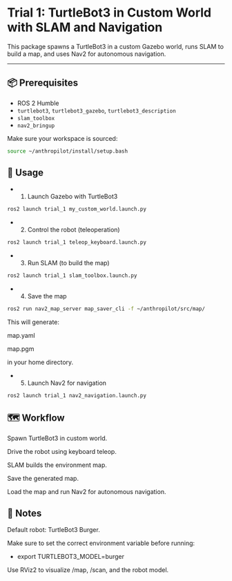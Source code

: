 # Trial 1: TurtleBot3 in Custom World with SLAM and Navigation

This package spawns a TurtleBot3 in a custom Gazebo world, runs SLAM to build a map, and uses Nav2 for autonomous navigation.

---

## 📦 Prerequisites
- ROS 2 Humble
- `turtlebot3`, `turtlebot3_gazebo`, `turtlebot3_description`
- `slam_toolbox`
- `nav2_bringup`

Make sure your workspace is sourced:
```bash
source ~/anthropilot/install/setup.bash
```
## 🚀 Usage
- 1. Launch Gazebo with TurtleBot3
```bash
ros2 launch trial_1 my_custom_world.launch.py
```
- 2. Control the robot (teleoperation)
```bash
ros2 launch trial_1 teleop_keyboard.launch.py
```
- 3. Run SLAM (to build the map)
```bash
ros2 launch trial_1 slam_toolbox.launch.py
```
- 4. Save the map
```bash
ros2 run nav2_map_server map_saver_cli -f ~/anthropilot/src/map/
```

This will generate:

map.yaml

map.pgm

in your home directory.

- 5. Launch Nav2 for navigation
```bash
ros2 launch trial_1 nav2_navigation.launch.py
```
## 🗺️ Workflow

Spawn TurtleBot3 in custom world.

Drive the robot using keyboard teleop.

SLAM builds the environment map.

Save the generated map.

Load the map and run Nav2 for autonomous navigation.

## 📝 Notes

Default robot: TurtleBot3 Burger.

Make sure to set the correct environment variable before running:

- export TURTLEBOT3_MODEL=burger


Use RViz2 to visualize /map, /scan, and the robot model.
